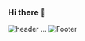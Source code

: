 ### Hi there 👋
![header](https://capsule-render.vercel.app/api?type=waving&color=auto&height=200&section=header&text=DDDDDDOII%20Archive&fontSize=70)
...
![Footer](https://capsule-render.vercel.app/api?type=waving&color=auto&height=200&section=footer)
<!--
**imddoy/imddoy** is a ✨ _special_ ✨ repository because its `README.md` (this file) appears on your GitHub profile.

Here are some ideas to get you started:

- 🔭 I’m currently working on ...
- 🌱 I’m currently learning ...
- 👯 I’m looking to collaborate on ...
- 🤔 I’m looking for help with ...
- 💬 Ask me about ...
- 📫 How to reach me: ...
- 😄 Pronouns: ...
- ⚡ Fun fact: ...
-->
